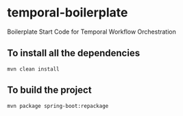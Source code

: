 # temporal-boilerplate
Boilerplate Start Code for Temporal Workflow Orchestration

## To install all the dependencies
`mvn clean install`

## To build the project
`mvn package spring-boot:repackage`
